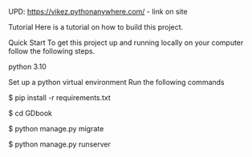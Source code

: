 UPD: https://vikez.pythonanywhere.com/ - link on site

Tutorial
Here is a tutorial on how to build this project.

Quick Start
To get this project up and running locally on your computer follow the following steps.

python 3.10

Set up a python virtual environment
Run the following commands

$ pip install -r requirements.txt

$ cd GDbook  

$ python manage.py migrate

$ python manage.py runserver
